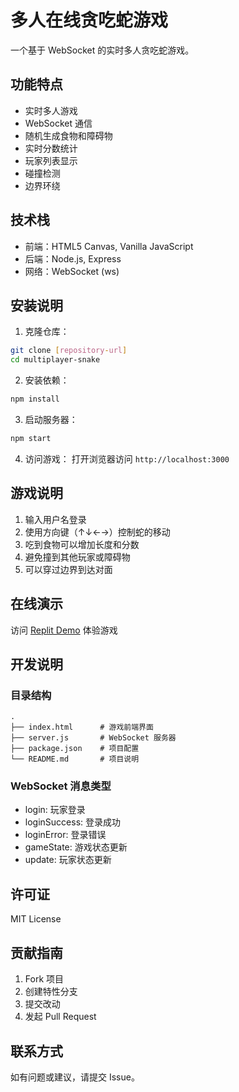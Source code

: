 # 多人在线贪吃蛇游戏

一个基于 WebSocket 的实时多人贪吃蛇游戏。

## 功能特点

- 实时多人游戏
- WebSocket 通信
- 随机生成食物和障碍物
- 实时分数统计
- 玩家列表显示
- 碰撞检测
- 边界环绕

## 技术栈

- 前端：HTML5 Canvas, Vanilla JavaScript
- 后端：Node.js, Express
- 网络：WebSocket (ws)

## 安装说明

1. 克隆仓库：
```bash
git clone [repository-url]
cd multiplayer-snake
```

2. 安装依赖：
```bash
npm install
```

3. 启动服务器：
```bash
npm start
```

4. 访问游戏：
打开浏览器访问 `http://localhost:3000`

## 游戏说明

1. 输入用户名登录
2. 使用方向键（↑↓←→）控制蛇的移动
3. 吃到食物可以增加长度和分数
4. 避免撞到其他玩家或障碍物
5. 可以穿过边界到达对面

## 在线演示

访问 [Replit Demo](https://9a124e0c-f479-48af-a701-2ca9816a9013-00-pzqo8fd1p3c4.pike.replit.dev/) 体验游戏

## 开发说明

### 目录结构
```
.
├── index.html      # 游戏前端界面
├── server.js       # WebSocket 服务器
├── package.json    # 项目配置
└── README.md       # 项目说明
```

### WebSocket 消息类型

- login: 玩家登录
- loginSuccess: 登录成功
- loginError: 登录错误
- gameState: 游戏状态更新
- update: 玩家状态更新

## 许可证

MIT License

## 贡献指南

1. Fork 项目
2. 创建特性分支
3. 提交改动
4. 发起 Pull Request

## 联系方式

如有问题或建议，请提交 Issue。
